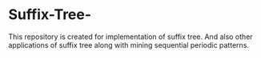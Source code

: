 # Suffix-Tree-
This repository is created for implementation of suffix tree. And also other applications of suffix tree along with mining sequential periodic patterns.
